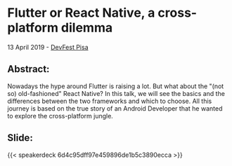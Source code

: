 # Flutter or React Native, a cross-platform dilemma


13 April 2019 - [DevFest Pisa](https://devfest.gdgpisa.it/schedule?sessionId=226)

## Abstract:
Nowadays the hype around Flutter is raising a lot. But what about the "(not so) old-fashioned" React Native? In this talk, we will see the basics and the differences between the two frameworks and which to choose. All this journey is based on the true story of an Android Developer that he wanted to explore the cross-platform jungle.

## Slide:
{{< speakerdeck 6d4c95dff97e459896de1b5c3890ecca  >}}
